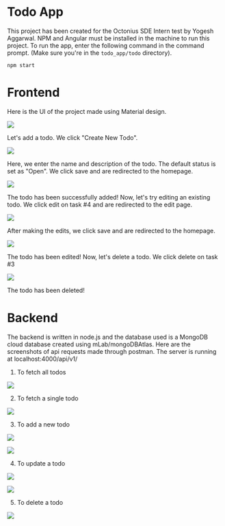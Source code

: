 # Todo App
This project has been created for the Octonius SDE Intern test by Yogesh Aggarwal.  NPM and Angular must be installed in the machine to run this project. To run the app, enter the following command in the command prompt. (Make sure you're in the ```todo_app/todo``` directory). 
```
npm start
```
# Frontend
Here is the UI of the project made using Material design.

![](images/intro.PNG)

Let's add a todo. We click "Create New Todo".

![](images/create.PNG)

Here, we enter the name and description of the todo. The default status is set as "Open". We click save and are redirected to the homepage.

![](images/create-completed.PNG)

The todo has been successfully added! Now, let's try editing an existing todo. We click edit on task #4 and are redirected to the edit page.

![](images/edit.PNG)

After making the edits, we click save and are redirected to the homepage. 

![](images/edit-completed.PNG)

The todo has been edited! Now, let's delete a todo. We click delete on task #3

![](images/delete.PNG)

The todo has been deleted!


# Backend
The backend is written in node.js and the database used is a MongoDB cloud database created using mLab/mongoDBAtlas. Here are the screenshots of api requests made through postman. The server is running at localhost:4000/api/v1/

1. To fetch all todos

![](images/get-all-todos.PNG)

2. To fetch a single todo

![](images/get-one-todo.PNG)

3. To add a new todo 

![](images/new-todo-start.PNG)

![](images/new-todo-finish.PNG)

4. To update a todo

![](images/update-todo.PNG)

![](images/update-todo-resp.PNG)

5. To delete a todo

![](images/delete-todo.PNG)


